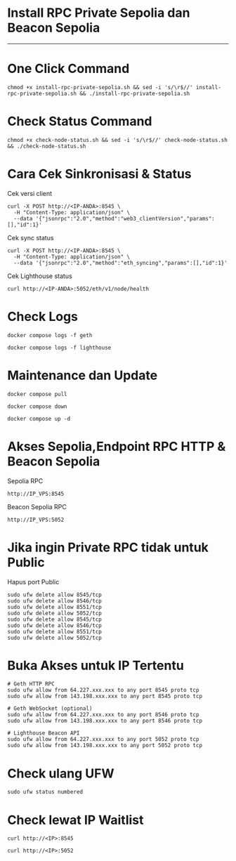 # Install RPC Private Sepolia dan Beacon Sepolia
---------------------------------------------
# One Click Command
```
chmod +x install-rpc-private-sepolia.sh && sed -i 's/\r$//' install-rpc-private-sepolia.sh && ./install-rpc-private-sepolia.sh
```
# Check Status Command
```
chmod +x check-node-status.sh && sed -i 's/\r$//' check-node-status.sh && ./check-node-status.sh
```

# Cara Cek Sinkronisasi & Status
Cek versi client
```
curl -X POST http://<IP-ANDA>:8545 \
  -H "Content-Type: application/json" \
  --data '{"jsonrpc":"2.0","method":"web3_clientVersion","params":[],"id":1}'
```
Cek sync status
```
curl -X POST http://<IP-ANDA>:8545 \
  -H "Content-Type: application/json" \
  --data '{"jsonrpc":"2.0","method":"eth_syncing","params":[],"id":1}'
```
Cek Lighthouse status
```
curl http://<IP-ANDA>:5052/eth/v1/node/health
```
# Check Logs 
```
docker compose logs -f geth
```
```
docker compose logs -f lighthouse
```
# Maintenance dan Update
```
docker compose pull
```
```
docker compose down
```
```
docker compose up -d
```
# Akses Sepolia,Endpoint RPC HTTP & Beacon Sepolia
Sepolia RPC
```
http://IP_VPS:8545
```
Beacon Sepolia RPC
```
http://IP_VPS:5052
```
# Jika ingin Private RPC tidak untuk Public
Hapus port Public
```
sudo ufw delete allow 8545/tcp
sudo ufw delete allow 8546/tcp
sudo ufw delete allow 8551/tcp
sudo ufw delete allow 5052/tcp
sudo ufw delete allow 8545/tcp
sudo ufw delete allow 8546/tcp
sudo ufw delete allow 8551/tcp
sudo ufw delete allow 5052/tcp
```
# Buka Akses untuk IP Tertentu
```
# Geth HTTP RPC
sudo ufw allow from 64.227.xxx.xxx to any port 8545 proto tcp
sudo ufw allow from 143.198.xxx.xxx to any port 8545 proto tcp

# Geth WebSocket (optional)
sudo ufw allow from 64.227.xxx.xxx to any port 8546 proto tcp
sudo ufw allow from 143.198.xxx.xxx to any port 8546 proto tcp

# Lighthouse Beacon API
sudo ufw allow from 64.227.xxx.xxx to any port 5052 proto tcp
sudo ufw allow from 143.198.xxx.xxx to any port 5052 proto tcp
```
# Check ulang UFW 
```
sudo ufw status numbered
```
# Check lewat IP Waitlist
```
curl http://<IP>:8545
```
```
curl http://<IP>:5052
```
